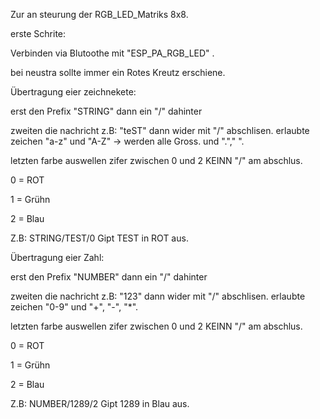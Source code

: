 Zur an steurung der RGB_LED_Matriks 8x8.

erste Schrite:

Verbinden via Blutoothe mit "ESP_PA_RGB_LED" .

bei neustra sollte immer ein Rotes Kreutz erschiene.



Übertragung eier zeichnekete:

  erst den Prefix "STRING" dann ein "/" dahinter
  
  zweiten die nachricht z.B: "teST" dann wider mit "/" abschlisen.
  erlaubte zeichen "a-z" und "A-Z" -> werden alle Gross. und "."," ".
  
  letzten farbe auswellen zifer zwischen 0 und 2 KEINN "/" am abschlus.
  
  0 = ROT 
  
  1 = Grühn
  
  2 = Blau
  
  Z.B: STRING/TEST/0
    Gipt TEST in ROT aus.
    
    
    
 Übertragung eier Zahl:
 
 erst den Prefix "NUMBER" dann ein "/" dahinter
 
  zweiten die nachricht z.B: "123" dann wider mit "/" abschlisen.
  erlaubte zeichen "0-9" und "+", "-", "*".
  
  letzten farbe auswellen zifer zwischen 0 und 2 KEINN "/" am abschlus.
  
  0 = ROT 
  
  1 = Grühn
  
  2 = Blau
  
  Z.B: NUMBER/1289/2 Gipt 1289 in Blau aus.
